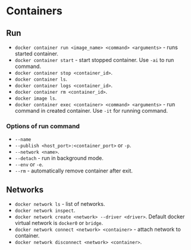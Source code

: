 # Containers

## Run

-   `docker container run <image_name> <command> <arguments>` - runs started container.
-   `docker container start` - start stopped container. Use `-ai` to run command.
-   `docker container stop <container_id>`.
-   `docker container ls`.
-   `docker container logs <container_id>`.
-   `docker container rm <container_id>`.
-   `docker image ls`.
-   `docker container exec <container> <command> <arguments>` - run command in created container. Use `-it` for running command.

### Options of run command

-   `--name`
-   `--publish <host_port>:<container_port>` or `-p`.
-   `--network <name>`.
-   `--detach` - run in background mode.
-   `--env` or `-e`.
-   `--rm` - automatically remove container after exit.

## Networks

-   `docker network ls` - list of networks.
-   `docker network inspect`.
-   `docker network create <network> --driver <driver>`. Default docker virtual network is `docker0` or `bridge`.
-   `docker network connect <network> <container>` - attach network to container.
-   `docker network disconnect <network> <container>`.
